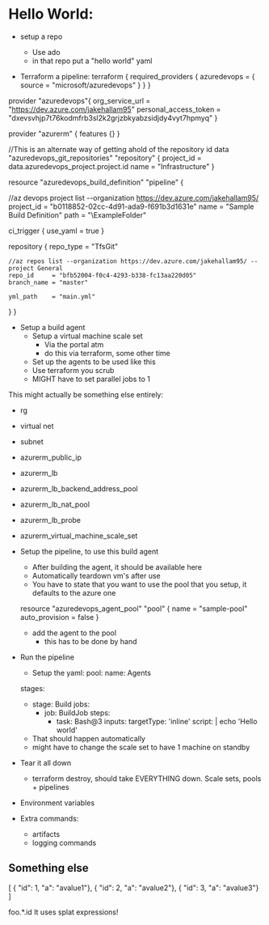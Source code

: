 # Hello World:
* setup a repo
    * Use ado
    * in that repo put a "hello world" yaml

* Terraform a pipeline:
terraform {
  required_providers {
    azuredevops = {
      source = "microsoft/azuredevops"
    }
  }
}

provider "azuredevops"{
  org_service_url = "https://dev.azure.com/jakehallam95"
  personal_access_token = "dxevsvhjp7t76kodmfrb3sl2k2grjzbkyabzsidjdy4vyt7hpmyq"
}

provider "azurerm" {
    features {}
}

//This is an alternate way of getting ahold of the repository id
data "azuredevops_git_repositories" "repository" {
  project_id = data.azuredevops_project.project.id
  name       = "Infrastructure"
}

resource "azuredevops_build_definition" "pipeline" {

//az devops project list --organization https://dev.azure.com/jakehallam95/
  project_id = "b0118852-02cc-4d91-ada9-f691b3d1631e"
  name       = "Sample Build Definition"
  path       = "\\ExampleFolder"

  ci_trigger {
    use_yaml = true
  }

  repository {
    repo_type   = "TfsGit"

    //az repos list --organization https://dev.azure.com/jakehallam95/ --project General
    repo_id     = "bfb52004-f0c4-4293-b338-fc13aa220d05"
    branch_name = "master"

    yml_path    = "main.yml"
  }
}

* Setup a build agent
    * Setup a virtual machine scale set
        * Via the portal atm
        * do this via terraform, some other time
    * Set up the agents to be used like this
    * Use terraform you scrub
    * MIGHT have to set parallel jobs to 1

This might actually be something else entirely:
* rg
* virtual net
* subnet
* azurerm_public_ip
* azurerm_lb
* azurerm_lb_backend_address_pool
* azurerm_lb_nat_pool
* azurerm_lb_probe
* azurerm_virtual_machine_scale_set

* Setup the pipeline, to use this build agent
    * After building the agent, it should be available here
    * Automatically teardown vm's after use
    * You have to state that you want to use the pool that you setup, it defaults to the azure one

    resource "azuredevops_agent_pool" "pool" {
      name           = "sample-pool"
      auto_provision = false
    }

    * add the agent to the pool 
        * this has to be done by hand

* Run the pipeline
    * Setup the yaml:
    pool:
      name: Agents

    stages:
    - stage: Build
      jobs:
      - job: BuildJob
        steps:
        - task: Bash@3
          inputs:
            targetType: 'inline'
            script: |
              echo 'Hello world'

    * That should happen automatically
    * might have to change the scale set to have 1 machine on standby

* Tear it all down
    * terraform destroy, should take EVERYTHING down. Scale sets, pools + pipelines


* Environment variables

* Extra commands:
    * artifacts
    * logging commands


## Something else

[
    { "id": 1, "a": "avalue1"},
    { "id": 2, "a": "avalue2"},
    { "id": 3, "a": "avalue3"}
]

foo.*.id
It uses splat expressions!

